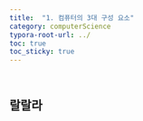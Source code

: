 ```yaml
---
title:  "1. 컴퓨터의 3대 구성 요소"
category: computerScience
typora-root-url: ../
toc: true
toc_sticky: true
---
```




## <br>랄랄라